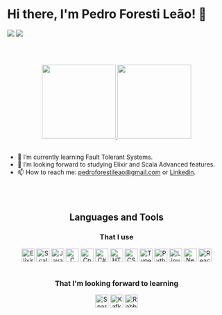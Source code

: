 
# Hi there, I'm Pedro Foresti Leão! 👋

<div>
  <a href = "mailto:pedroforestileao@gmail.com"><img src="https://img.shields.io/badge/Gmail-D14836?style=for-the-badge&logo=gmail&logoColor=white" target="_blank"></a>
  <a href="https://www.linkedin.com/in/pedro-foresti-le%C3%A3o-695646161/?lipi=urn%3Ali%3Apage%3Ad_flagship3_detail_base%3BlIFqUvojRqee45wUYul9Kg%3D%3D" target="_blank"><img src="https://img.shields.io/badge/-LinkedIn-%230077B5?style=for-the-badge&logo=linkedin&logoColor=white" target="_blank"></a> 
</div>

<br><br>

<div align=center>
  <a href="https://github.com/forestileao">
  <img height="170em"  src="https://github-readme-stats.vercel.app/api?username=forestileao&show_icons=true&theme=dracula&include_all_commits=true&count_private=true"/>
  <img height="170em" src="https://github-readme-stats.vercel.app/api/top-langs/?username=forestileao&layout=compact&langs_count=7&theme=dracula"/>
  </a>
<div>

<br>

<div align=left>

- 🌱 I’m currently learning Fault Tolerant Systems.
- 🔭 I’m looking forward to studying Elixir and Scala Advanced features.
- 📫 How to reach me: [pedroforestileao@gmail.com][mail] or [Linkedin][linkedin].
</div><br><br>
  
  
  
 ## Languages and Tools
 
<h3>That I use</h3>
<div style="display: inline_block;">
<img align="center" alt="Elixir" height="30" src="https://img.shields.io/badge/elixir-%234B275F.svg?style=for-the-badge&logo=elixir&logoColor=white"/>
<img align="center" alt="Scala" height="30" src="https://img.shields.io/badge/scala-%23DC322F.svg?style=for-the-badge&logo=scala&logoColor=white"/>
<img align="center" alt="Java" height="30" src="https://img.shields.io/badge/java-%23ED8B00.svg?style=for-the-badge&logo=openjdk&logoColor=white"/>
  <img align="center" alt="C" height="30" src="https://img.shields.io/badge/C-00599C?style=for-the-badge&logo=c&logoColor=white"/>
  <img align="center" alt="Cpp" height="30" src="https://img.shields.io/badge/C%2B%2B-00599C?style=for-the-badge&logo=c%2B%2B&logoColor=white"/>
    <img align="center" alt="C#" height="30" src="https://img.shields.io/badge/c%23-%23239120.svg?style=for-the-badge&logo=c-sharp&logoColor=white"/>
  <img align="center" alt="HTML" height="30" src="https://img.shields.io/badge/HTML5-E34F26?style=for-the-badge&logo=html5&logoColor=white"/>
  <img align="center" alt="CSS" height="30" src="https://img.shields.io/badge/CSS3-1572B6?style=for-the-badge&logo=css3&logoColor=white"/>
  <img align="center" alt="TypeScript" height="30" src="https://img.shields.io/badge/typescript-%23007ACC.svg?style=for-the-badge&logo=typescript&logoColor=white"/>
   <img align="center" alt="Python" height="30" src="https://img.shields.io/badge/Python-FFD43B?style=for-the-badge&logo=python&logoColor=blue"/>
  <img align="center" alt="Linux" height="30" src="https://img.shields.io/badge/Linux-FCC624?style=for-the-badge&logo=linux&logoColor=black"/>
    <img align="center" alt="NextJS" height="30" src="https://img.shields.io/badge/next.js-000000?style=for-the-badge&logo=nextdotjs&logoColor=white"/>
    <img align="center" alt="ReactJS" height="30" src="https://img.shields.io/badge/react-%2320232a.svg?style=for-the-badge&logo=react&logoColor=%2361DAFB"/>
 </div>
</div>
  <br>

<h3>That I'm looking forward to learning</h3>
<div style="display: inline_block">
 
  <img align="center" alt="Spark" height="30" src="https://img.shields.io/badge/Apache%20Spark-FDEE21?style=flat-square&logo=apachespark&logoColor=black"/>
  <img align="center" alt="Kafka" height="30" src="https://img.shields.io/badge/Apache%20Kafka-000?style=for-the-badge&logo=apachekafka"/>
  <img align="center" alt="RabbitMQ" height="30" src="https://img.shields.io/badge/Rabbitmq-FF6600?style=for-the-badge&logo=rabbitmq&logoColor=white"/>
 </div>
  <br>


  
  
  
  
[mail]: mailto:pedroforestileao@gmail.com
[linkedin]: https://www.linkedin.com/in/pedro-foresti-le%C3%A3o-695646161
